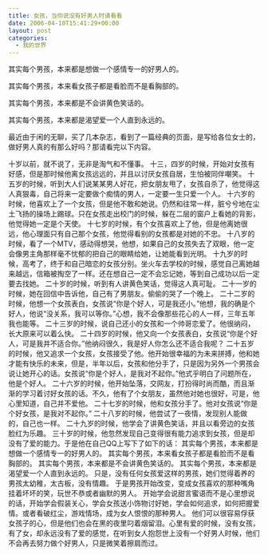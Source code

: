 ```yaml
---
title: 女孩，当你说没有好男人时请看看
date: 2006-04-10T15:41:29+00:00
layout: post
categories:
  - 我的世界
---
```


其实每个男孩，本来都是想做一个感情专一的好男人的。

其实每个男孩，本来看女孩子都是看脸而不是看胸部的。

其实每个男孩，本来都是不会讲黄色笑话的。

其实每个男孩，本来都是渴望爱一个人直到永远的。

最近由于闲的无聊，买了几本杂志，看到了一篇经典的页面，是写给各位女士的，做好男人真的有那么好吗？那请看完以下内容。

十岁以前，就不说了，无非是淘气和不懂事。
十三，四岁的时候，开始对女孩有好感，但是那时候他离女孩远远的，并且以讨厌女孩自居，生怕被同伴嘲笑。
十五岁的时候，听到大人们说某某男人好花，把女朋友甩了，女孩自杀了，他觉得这人真狠毒，自己将来一定要做个痴情的男人，一定要一生只爱一个人。
十六岁的时候，他喜欢上了一个女孩，但是他不敢和她说。仍然和往常一样，脏兮兮地在尘土飞扬的操场上踢球。只在女孩走出校门的时候，躲在二层的窗户上看她的背影，他觉得她一定是个天使。
十七岁的时候，有个女孩喜欢上了他，但是他离她很远，他心理面只有自己那个女孩，他觉得看别的女孩都是对她的不忠。
十八岁的时候，看了一个MTV，感动得想哭，他想，如果自己的女孩失去了双眼，他一定会像男主角那样毫不忧郁的把自己的眼睛给她，让她能看到光明。
十九岁的时候，高考了，终于和自己暗恋的女孩分别。坐火车去学校的时候，感觉自己离她越来越远，信箱被掏空了一样。还在想自己一定不会忘记她，等到自己成功以后一定要去找她。
二十岁的时候，听到有人讲黄色笑话，觉得这人真可耻。
二十一岁的时候，她在回信中告诉他，自己有了男朋友。偷偷的哭了一个晚上。
二十二岁的时候，他想一个女孩表白，女孩说“你是个好人，可是我还小。”他想，我的确是个好人，他说“没关系，我可以等你。”心想，我不会像那些花心的人一样，三年五年我也能等。
二十三岁的时候，说自己还小的女孩和一个帅哥恋爱了。他很纳闷，长大原来可以着么快。
二十四岁的时候，他又向一个女孩表白，女孩说“你是个好人，可是我并不适合你。”他纳闷很久，我是好人你怎么还不适合我呢？
二十五岁的时候，他又追求一个女孩，女孩接受了他。他开始很幸福的为未来拼搏，他和她才能有快乐的未来，但是，半年以后，女孩和他分手了，只是因为另外一个男孩会说让她开心的话。女孩说“你是个好人，是我对不起你。”他式乎明白了问题所在，他是个好人。
二十六岁的时候，他开始坠落，交网友，打扮得时尚而酷，而且渐渐的学习着讨好女孩的话。不久，他有了个女朋友，虽然他对她也很好，可是，他心里知道，自己并不爱他。
二十七岁的时候，他和女孩分手了。他对女孩说“你是个好女孩，是我对不起你。”
二十八岁的时候，他尝试了一夜情，发现别人能做的，自己也一样。
二十九岁的时候，他学会了讲黄色笑话，并且以看旁边的女孩脸红为乐趣。
三十岁的时候，他忽然发现自己变得很有能力追求到女孩，但是却没有了爱的能力。于是他在自己QQ上写下了如下的话：
其实每个男孩，本来都是想做一个感情专一的好男人的。
其实每个男孩，本来看女孩子都是看脸而不是看胸部的。
其实每个男孩，本来都是不会讲黄色笑话的。
其实每个男孩，本来都是渴望爱一个人直到永远的。
只是，没有任何女孩爱这样的男孩，她们觉得着养的男孩太幼稚，太古板，没有情趣。
于是男孩开始改变，变成女孩喜欢的那种嘴角挂着坏坏的笑，玩世不恭或者幽默的男人。
开始学会说甜言蜜语而不是心里想说的话，开始学会假装关心，学会女孩送小饰物讨好她，学会如何追求，如何把握爱情。或者看破红尘，游戏情场，成为女人恨恨的那种男人。
他们可以很容易俘获女孩子的心，但是他们也会在黑的夜里叼着烟留泪。心里有爱的时候，没有女孩，有了女，却永远没有了爱的感觉，在听到女人抱怨世上没有一个好男人时候，他们不会再去努力做个好男人，只是微笑着擦肩而过。